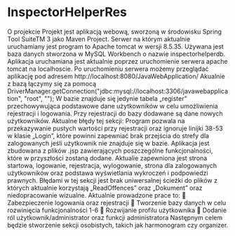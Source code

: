 # InspectorHelperRes
O projekcie 
Projekt jest aplikacją webową, sworzoną w środowisku Spring Tool SuiteTM 3 jako Maven Project. Serwer na którym aktualnie uruchamiany jest program to Apache tomcat w wersji 8.5.35. Używana jest baza danych stworzona w MySQL Workbench o nazwie inspectorhelperdb.  
Aplikacja uruchamiana jest aktualnie poprzez uruchomienie serwera apache tomcat na localhoscie. Po uruchomieniu serwera możemy przeglądać aplikację pod adresem http://localhost:8080/JavaWebApplication/ 
Akualnie z bazą łączymy się za pomocą  DriverManager.getConnection("jdbc:mysql://localhost:3306/javawebapplication", "root", ""); W bazie znajduje się jedynie tabela „register” przechowywująca podstawowe dane użytkowników w celu umożliwienia rejestracji i logowania. Przy rejestracji do bazy dodawane są dane nowych użytkowników. Aktualne błędy tej sekcji: Program pozwala na przekazywanie pustych wartości przy rejestracji oraz ignoruje linijki 38-53 w klasie „Login”, które powinni zapewniać brak przejścia do strefy dla zalogowanych jeśli użytkownik nie znajduje się w bazie. 
Aplikacja jest zbudowana z plików .jsp zawierających poszczególne funkcjonalności, które w przyszłości zostaną dodane. Aktualie zapewniona jest strona startowa, logowanie, rejestracja, wylogowanie, strona dla zalogowanych użytkowników oraz podstawa wyświetlania wykroczeń i podpowiedzi prawnych. Błędami w tej sekcji jest brak uniwersalnej ścieżki do plików z których aktualnie korzystają „ReadOffences” oraz „Dokument” oraz niedopracowanie wizualne. 
Aktualnie prowadzone prace to: 
 Zabezpieczenie logowania oraz rejestracji  Tworzenie bazy danych w celu rozwinięcia funkcjonalności 1-6  Rozwijanie profilu użytkownika  Dodanie ról użytkownik/administrator oraz funkcji administratora 
Następnym celem będzie stworzenie sekcji osobistych, takich jak harmonogram czy organizer. 
